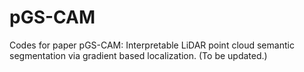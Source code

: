# pGS-CAM
Codes for paper pGS-CAM: Interpretable LiDAR point cloud semantic segmentation via gradient based localization.
(To be updated.)

